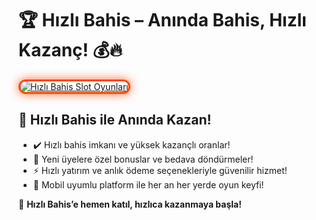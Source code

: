 <h1>🏆 Hızlı Bahis – Anında Bahis, Hızlı Kazanç! 💰🔥</h1>

<a href="https://cutt.ly/HizliLink" title="Hızlı Bahis Slot Oyunları">
  <img src="https://i.ibb.co/BtMhhf6/g-venligiris.jpg" alt="Hızlı Bahis Slot Oyunları" style="max-width: 100%; border: 3px solid #ff4500; border-radius: 15px; box-shadow: 0px 0px 15px rgba(255, 69, 0, 0.8);">
</a>

<h2>🚀 Hızlı Bahis ile Anında Kazan!</h2>
<ul>
  <li>✔️ Hızlı bahis imkanı ve yüksek kazançlı oranlar!</li>
  <li>🎁 Yeni üyelere özel bonuslar ve bedava döndürmeler!</li>
  <li>⚡️ Hızlı yatırım ve anlık ödeme seçenekleriyle güvenilir hizmet!</li>
  <li>📱 Mobil uyumlu platform ile her an her yerde oyun keyfi!</li>
</ul>

<p>💎 <strong>Hızlı Bahis’e hemen katıl, hızlıca kazanmaya başla!</strong></p>

<meta name="description" content="Hızlı Bahis ile anında kazan! Yüksek bahis oranları, hızlı ödeme ve özel bonuslarla şansını katla!">

